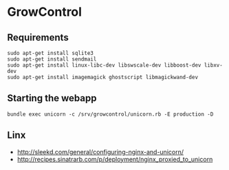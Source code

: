 # GrowControl


## Requirements
```
sudo apt-get install sqlite3
sudo apt-get install sendmail
sudo apt-get install linux-libc-dev libswscale-dev libboost-dev libxv-dev
sudo apt-get install imagemagick ghostscript libmagickwand-dev
```

## Starting the webapp
```bundle exec unicorn -c /srv/growcontrol/unicorn.rb -E production -D```


## Linx
* http://sleekd.com/general/configuring-nginx-and-unicorn/
* http://recipes.sinatrarb.com/p/deployment/nginx_proxied_to_unicorn

